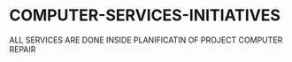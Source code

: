 # COMPUTER-SERVICES-INITIATIVES
ALL SERVICES ARE DONE INSIDE
<h>PLANIFICATIN OF PROJECT</h>
<h>COMPUTER REPAIR</h>
